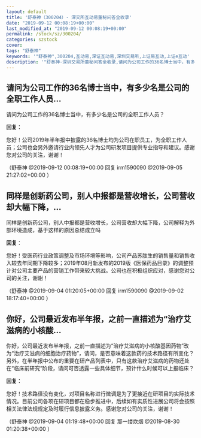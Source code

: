 ```yaml
---
layout: default
title: '舒泰神（300204）- 深交所互动易董秘问答全收录'
date: "2019-09-12 00:08:19+00:00"
last_modified_at: "2019-09-12 00:08:19+00:00"
permalink: /stock/sz/300204/
categories: szstock
cover: 
tags: "舒泰神"
keywords: '"舒泰神",300204,互动易,深证互动易,深圳交易所,上证易互动,上证e互动'
description: '"舒泰神-深圳交易所董秘问答全收录,请问为公司工作的36名博士当中，有多少名是公司的全职工作人员？"'
---
```


## 请问为公司工作的36名博士当中，有多少名是公司的全职工作人员...

请问为公司工作的36名博士当中，有多少名是公司的全职工作人员？

**回复**：

您好！公司2019年半年报中披露的36名博士均为公司在职员工，为全职工作人员；公司也会另外邀请行业内领先人才为公司研发项目提供专业指导和建议。感谢您对公司的关注，谢谢！ 

（舒泰神  @2019-09-12 00:08:19+00:00 回复 irm1590090  @2019-09-05 21:27:02+00:00 ）

## 同样是创新药公司，别人中报都是营收增长，公司营收却大幅下降，...

同样是创新药公司，别人中报都是营收增长，公司营收却大幅下降，公司解释为外部环境造成，基于这样的原因总结成立吗

**回复**：

您好！受医药行业政策调整及市场环境等影响，公司产品苏肽生的销售量和销售收入较去年同期下降较多；2019年08月新发布的2019版《医保药品目录》的调整预计对公司主要产品的营销工作带来较大挑战。公司也在积极组织应对，感谢您对公司的关注，谢谢！ 

（舒泰神  @2019-09-04 01:20:05+00:00 回复 irm1590090  @2019-09-02 18:17:40+00:00 ）

## 你好，公司最近发布半年报，之前一直描述为“治疗艾滋病的小核酸...

你好，公司最近发布半年报，之前一直描述为“治疗艾滋病的小核酸基因药物”改为“治疗艾滋病的细胞治疗药物”，请问，是否意味着这款药的技术路径有所变化？另外，在半年报中公布的重要在研产品列表中，只有这款治疗艾滋病的药物还处在“临床前研究”阶段，请问可否透露一些具体细节，预计什么时候可以上报临床？

**回复**：

您好！技术路径没有变化，对项目名称进行微调是为了更接近在研项目的实际技术情况。目前公司各项在研项目都在稳步推进中，后续如有实质性进展公司将会按照相关法律法规规定及时履行信息披露义务。感谢您对公司的关注，谢谢！ 

（舒泰神  @2019-09-04 01:19:48+00:00 回复 那一缕炊烟  @2019-08-30 01:20:38+00:00 ）

